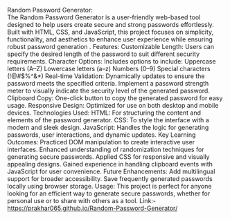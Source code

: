 Random Password Generator:                                                                                                                
The Random Password Generator is a user-friendly web-based tool designed to help users create secure and strong passwords effortlessly. Built with HTML, CSS, and JavaScript, this project focuses on simplicity, functionality, and aesthetics to enhance user experience while ensuring robust password generation .
Features:
Customizable Length: Users can specify the desired length of the password to suit different security requirements.
Character Options: Includes options to include:
Uppercase letters (A–Z)
Lowercase letters (a–z)
Numbers (0–9)
Special characters (!@#$%^&*)
Real-time Validation: Dynamically updates to ensure the password meets the specified criteria.
Implement a password strength meter to visually indicate the security level of the generated password.
Clipboard Copy: One-click button to copy the generated password for easy usage.
Responsive Design: Optimized for use on both desktop and mobile devices.
Technologies Used:
HTML: For structuring the content and elements of the password generator.
CSS: To style the interface with a modern and sleek design.
JavaScript: Handles the logic for generating passwords, user interactions, and dynamic updates.
Key Learning Outcomes:
Practiced DOM manipulation to create interactive user interfaces.
Enhanced understanding of randomization techniques for generating secure passwords.
Applied CSS for responsive and visually appealing designs.
Gained experience in handling clipboard events with JavaScript for user convenience.
Future Enhancements:
Add multilingual support for broader accessibility.
Save frequently generated passwords locally using browser storage.
Usage:
This project is perfect for anyone looking for an efficient way to generate secure passwords, whether for personal use or to share with others as a tool.
Link:-
https://prakhar065.github.io/Random-Password-Generator/
